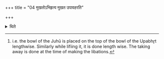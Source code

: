 +++
title = "04 मुखतोऽभिहृत्य मुखत उपावहरति"

+++

<details><summary>थिते</summary>

4. Having brought (the Juhū) along the bowl of the Upabhr̥t he takes it away (also) along the bowl of the Upabhr̥t.[^1]  

[^1]: i.e. the bowl of the Juhū is placed on the top of the bowl of the Upabhr̥t lengthwise. Similarly while lifiing it, it is done length
wise. The taking away is done at the time of making the libations.
</details>
